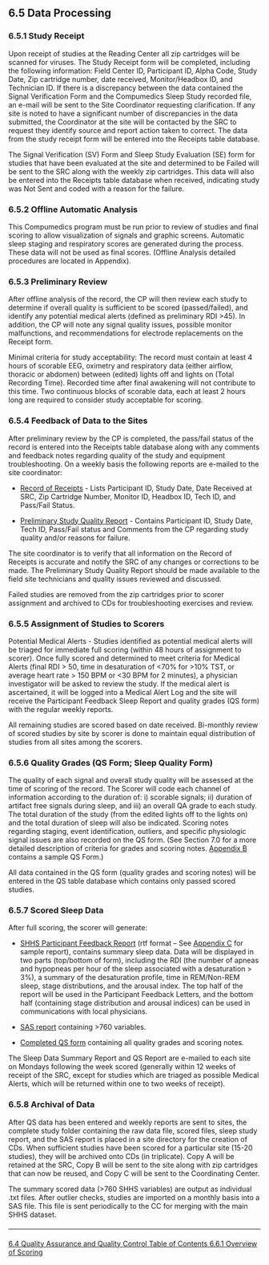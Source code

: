 ## 6.5 Data Processing

### 6.5.1 Study Receipt

Upon receipt of studies at the Reading Center all zip cartridges will be scanned for viruses.  The Study Receipt form will be completed, including the following information:  Field Center ID, Participant ID, Alpha Code, Study Date, Zip cartridge number, date received, Monitor/Headbox ID, and Technician ID.  If there is a discrepancy between the data contained the Signal Verification Form and the Compumedics Sleep Study recorded file, an e-mail will be sent to the Site Coordinator requesting clarification.    If any site is noted to have a significant number of discrepancies in the data submitted, the Coordinator at the site will be contacted by the SRC to request they identify source and report action taken to correct.   The data from the study receipt form will be entered into the Receipts table database.

The Signal Verification (SV) Form and Sleep Study Evaluation (SE) form for studies that have been evaluated at the site and determined to be Failed will be sent to the SRC along with the weekly zip cartridges.   This data will also be entered into the Receipts table database when received, indicating study was Not Sent and coded with a reason for the failure.


### 6.5.2 Offline Automatic Analysis

This Compumedics program must be run prior to review of studies and final scoring to allow visualization of signals and graphic screens.  Automatic sleep staging and respiratory scores are generated during the process. These data will not be used as final scores.  (Offline Analysis detailed procedures are located in Appendix).





### 6.5.3 Preliminary Review

After offline analysis of the record, the CP will then review each study to determine if overall quality is sufficient to be scored (passed/failed), and identify any potential medical alerts (defined as preliminary RDI >45).      In addition, the CP will note any signal quality issues, possible monitor malfunctions, and recommendations for electrode replacements on the Receipt form.

Minimal criteria for study acceptability:  The record must contain at least 4 hours of scorable EEG, oximetry and respiratory data (either airflow, thoracic or abdomen) between (edited) lights off and lights on (Total Recording Time). Recorded time after final awakening will not contribute to this time. Two continuous blocks of scorable data, each at least 2 hours long are required to consider study acceptable for scoring.

### 6.5.4 Feedback of Data to the Sites

After preliminary review by the CP is completed, the pass/fail status of the record is entered into the Receipts table database along with any comments and feedback notes regarding quality of the study and equipment troubleshooting.   On a weekly basis the following reports are e-mailed to the site coordinator:

- <u>Record of Receipts</u> -  Lists Participant ID, Study Date, Date Received at SRC,
Zip Cartridge Number, Monitor ID, Headbox ID, Tech ID, and Pass/Fail Status.

- <u>Preliminary Study Quality Report</u> - Contains Participant ID, Study Date, Tech ID,
Pass/Fail status and Comments from the CP regarding study quality and/or reasons
for failure.

The site coordinator is to verify that all information on the Record of Receipts is accurate and notify the SRC of any changes or corrections to be made.   The Preliminary Study Quality Report should be made available to the field site technicians and quality issues reviewed and discussed.

Failed studies are removed from the zip cartridges prior to scorer assignment and archived to CDs for troubleshooting exercises and review.

### 6.5.5 Assignment of Studies to Scorers

Potential Medical Alerts - Studies identified as potential medical alerts will be triaged for immediate full scoring (within 48 hours of assignment to scorer).   Once fully scored and determined to meet criteria for Medical Alerts (final RDI > 50, time in desaturation of <70% for >10% TST, or average heart rate > 150 BPM or <30 BPM for 2 minutes), a physician investigator will be asked to review the study.  If the medical alert is ascertained, it will be logged into a Medical Alert Log and the site will receive the Participant Feedback Sleep Report   and quality grades (QS form) with the regular weekly reports.

All remaining studies are scored based on date received.     Bi-monthly review of scored studies by site by scorer is done to maintain equal distribution of studies from all sites among the scorers.



### 6.5.6 Quality Grades (QS Form; Sleep Quality Form)

The quality of each signal and overall study quality will be assessed at the time of scoring of the record.  The Scorer will code each channel of information according to the duration of:  i) scorable signals; ii) duration of artifact free signals during sleep, and iii) an overall QA grade to each study.  The total duration of the study (from the edited lights off to the lights on) and the total duration of sleep will also be indicated.   Scoring notes regarding staging, event identification, outliers, and specific physiologic signal issues are also recorded on the QS form.   (See Section 7.0 for a more detailed description of criteria for grades and scoring notes. [Appendix B](:pages_path:/mop/6-AB-mop-sample-qs-form.md) contains a sample QS Form.)

All data contained in the QS form (quality grades and scoring notes) will be entered in the QS table database which contains only passed scored studies.

### 6.5.7 Scored Sleep Data

After full scoring, the scorer will generate:

- <u>SHHS Participant Feedback Report</u> (rtf format – See [Appendix C](6-AC-mop-sample-participant-feedback-sleep-report.md) for sample report),  contains summary sleep data. Data will be displayed in two parts (top/bottom of form), including the RDI (the number of apneas and hypopneas per hour of the sleep associated with a desaturation > 3%), a summary of the desaturation profile, time in REM/Non-REM sleep, stage distributions, and the arousal index.  The top half of the report will be used in the Participant Feedback Letters, and the bottom half (containing stage distribution and arousal indices) can be used in communications with local physicians.

- <u>SAS report</u> containing >760 variables.

- <u>Completed QS form</u> containing all quality grades and scoring notes.

The Sleep Data Summary Report and QS Report are e-mailed to each site on Mondays following the week scored (generally within 12 weeks of  receipt of the SRC, except for studies which are triaged as possible Medical Alerts, which will be returned within one to two weeks of receipt).

### 6.5.8 Archival of Data

After QS data has been entered and weekly reports are sent to sites, the complete study folder containing the raw data file, scored files, sleep study report, and the SAS report is placed in a site directory for the creation of CDs.   When sufficient studies have been scored for a particular site (15-20 studies), they will be archived onto CDs (in triplicate).   Copy A will be retained at the SRC, Copy B will be sent to the site along with zip cartridges that can now be reused, and Copy C will be sent to the Coordinating Center.

The summary scored data (>760 SHHS variables) are output as individual .txt files. After outlier checks, studies are imported on a monthly basis into a SAS file. This file is sent periodically to the CC for merging with the main SHHS dataset.


<hr class="soften" style="margin-top: 20px;margin-bottom: 20px;"/>

<div class="center">
<div class="btn-group">
  <a href=":pages_path:/mop/6-40-mop-quality-assurance-and-control.md" class="btn btn-default">
    <span class="glyphicon glyphicon-chevron-left"></span>
    6.4 Quality Assurance and Quality Control
  </a>

  <a href=":pages_path:/mop/6-00-mop-toc.md" class="btn btn-default">
    <span class="glyphicon glyphicon-chevron-up"></span>
    Table of Contents
  </a>

  <a href=":pages_path:/mop/6-610-mop-overview-of-scoring.md" class="btn btn-success">
    6.6.1 Overview of Scoring
    <span class="glyphicon glyphicon-chevron-right"></span>
  </a>
</div>
</div>

